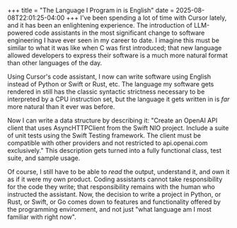 +++
title = "The Language I Program in is English"
date = 2025-08-08T22:01:25-04:00
+++
I've been spending a lot of time with Cursor lately, and it has been an
enlightening experience. The introduction of LLM-powered code assistants in the
most significant change to software engineering I have ever seen in my career
to date. I imagine this must be similar to what it was like when C was first
introduced; that new language allowed developers to express their software
is a much more natural format than other languages of the day.

Using Cursor's code assistant, I now can write software using English instead
of Python or Swift or Rust, etc. The language my software gets rendered in
still has the classic syntactic strictness necessary to be interpreted by a CPU
instruction set, but the language it gets written in is *far* more natural than
it ever was before.

Now I can write a data structure by describing it: "Create an OpenAI API
client that uses AsyncHTTPClient from the Swift NIO project. Include a suite
of unit tests using the Swift Testing framework. The client must be compatible
with other providers and not restricted to api.openai.com exclusively." This
description gets turned into a fully functional class, test suite, and sample
usage.

Of course, I still have to be able to *read* the output, understand it, and own
it as if it were my own product. Coding assistants cannot take responsibility
for the code they write; that responsibility remains with the human who
instructed the assistant. Now, the decision to write a project in Python, or
Rust, or Swift, or Go comes down to features and functionality offered by the
programming environment, and not just "what language am I most familiar with
right now".
